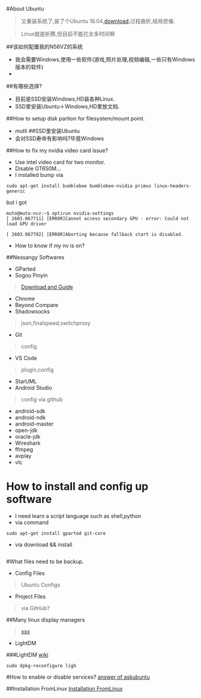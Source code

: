 #About Ubuntu

>又重装系统了,装了个Ubuntu 16.04,[download](),过程曲折,结局悲催.

>Linux就是折腾,但目前不能花太多时间啊



##该如何配置我的N56VZ的系统
* 我会需要Windows,使用一些软件(游戏,照片处理,视频编辑,一些只有Windows版本的软件)
* 

##有哪些选择?
* 目前是SSD安装Windows,HD装各种Linux.
* SSD里安装Ubuntu＋Windows,HD里放文档.

##How to setup disk partion for filesystem/mount point.
* mutli 
##SSD里安装Ubuntu
* 会对SSD寿命有影响吗?毕竟Windows



##How to fix my nvidia video card issue?
* Use intel video card for two monitor.
* Disable GT650M...
* I installed bump via
```
sudo apt-get install bumblebee bumblebee-nvidia primus linux-headers-generic
```
but i got 
```
muto@muto-nvz:~$ optirun nvidia-settings
[ 2603.067711] [ERROR]Cannot access secondary GPU - error: Could not load GPU driver

[ 2603.067792] [ERROR]Aborting because fallback start is disabled.

```

* How to know if my nv is on?


##Nessangy Softwares
* GParted
* Sogou Pinyin
> [Download and Guide]()
* Chrome
* Beyond Compare
* Shadowsocks
> json,finalspeed,switchproxy
* Git
> config
* VS Code
> plugin,config
* StarUML
* Android Studio
> config via github
* android-sdk
* android-ndk
* android-master
* open-jdk
* oracle-jdk
* Wireshark
* ffmpeg
* avplay
* vlc

# How to install and config up software
* I need learn a script language such as shell,python
* via command

``` shell
sudo apt-get install gparted git-core
```
* via download && install

``` 

```

#What files need to be backup.
* Config Files
> Ubuntu Configs
* Project Files
> via GitHub?


##Many linux display managers
> [xxx](http://www.makeuseof.com/tag/choose-switch-linux-display-managers/)
* LightDM


###LightDM
[wiki](https://wiki.ubuntu.com/LightDM)
``` 
sudo dpkg-reconfigure ligh
```


#How to enable or disable services?
[answer of askubuntu](http://askubuntu.com/questions/19320/how-to-enable-or-disable-services)

##Installation FromLinux
[Installation FromLinux](https://help.ubuntu.com/community/Installation/FromLinux)